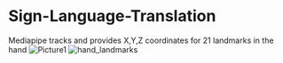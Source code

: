 # Sign-Language-Translation
Mediapipe tracks and provides X,Y,Z coordinates for 21 landmarks in the hand
![Picture1](https://user-images.githubusercontent.com/85242451/187012700-eb6e5410-2626-4dfb-b932-8cecd9b10543.jpg)
![hand_landmarks](https://user-images.githubusercontent.com/85242451/187012804-2e298c69-94f2-4084-b50a-82d6705a9402.png)
